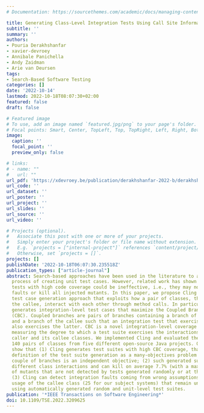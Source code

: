 ```yaml
---
# Documentation: https://sourcethemes.com/academic/docs/managing-content/

title: Generating Class-Level Integration Tests Using Call Site Information
subtitle: ''
summary: ''
authors:
- Pouria Derakhshanfar
- xavier-devroey
- Annibale Panichella
- Andy Zaidman
- Arie van Deursen
tags:
- Search-Based Software Testing
categories: []
date: '2022-10-14'
lastmod: 2022-10-18T08:07:30+02:00
featured: false
draft: false

# Featured image
# To use, add an image named `featured.jpg/png` to your page's folder.
# Focal points: Smart, Center, TopLeft, Top, TopRight, Left, Right, BottomLeft, Bottom, BottomRight.
image:
  caption: ''
  focal_point: ''
  preview_only: false

# links:
# - name: ""
#   url: ""
url_pdf: 'https://xdevroey.be/publication/derakhshanfar-2022-b/derakhshanfar-2022-b.pdf'
url_code: ''
url_dataset: ''
url_poster: ''
url_project: ''
url_slides: ''
url_source: ''
url_video: ''

# Projects (optional).
#   Associate this post with one or more of your projects.
#   Simply enter your project's folder or file name without extension.
#   E.g. `projects = ["internal-project"]` references `content/project/deep-learning/index.md`.
#   Otherwise, set `projects = []`.
projects: []
publishDate: '2022-10-18T06:07:30.235518Z'
publication_types: ["article-journal"]
abstract: Search-based approaches have been used in the literature to automate the
  process of creating unit test cases. However, related work has shown that generated
  tests with high code coverage could be ineffective, i.e., they may not detect all
  faults or kill all injected mutants. In this paper, we propose Cling , an integration-level
  test case generation approach that exploits how a pair of classes, the caller and
  the callee, interact with each other through method calls. In particular, Cling
  generates integration-level test cases that maximize the Coupled Branches Criterion
  (CBC). Coupled branches are pairs of branches containing a branch of the caller
  and a branch of the callee such that an integration test that exercises the former
  also exercises the latter. CBC is a novel integration-level coverage criterion,
  measuring the degree to which a test suite exercises the interactions between a
  caller and its callee classes. We implemented Cling and evaluated the approach on
  140 pairs of classes from five different open-source Java projects. Our results
  show that (1) Cling generates test suites with high CBC coverage, thanks to the
  definition of the test suite generation as a many-objectives problem where each
  couple of branches is an independent objective; (2) such generated suites trigger
  different class interactions and can kill on average 7.7% (with a maximum of 50%)
  of mutants that are not detected by tests generated randomly or at the unit level;
  (3) Cling can detect integration faults coming from wrong assumptions about the
  usage of the callee class (25 for our subject systems) that remain undetected when
  using automatically generated random and unit-level test suites.
publication: '*IEEE Transactions on Software Engineering*'
doi: 10.1109/TSE.2022.3209625
---
```

